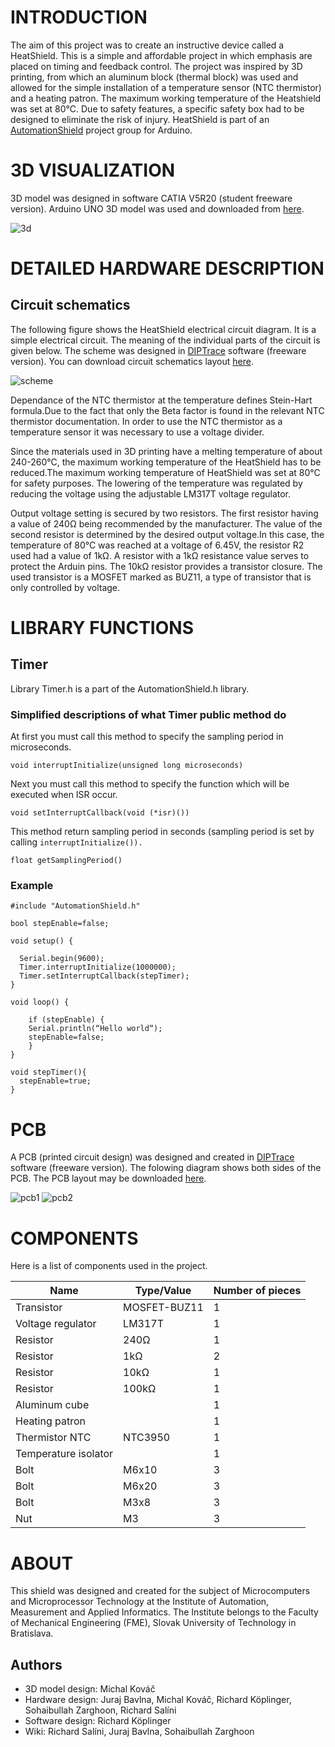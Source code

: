 # INTRODUCTION
The aim of this project was to create an instructive device called a HeatShield. This is a simple and affordable project in which emphasis are placed on timing and feedback control.
The project was inspired by 3D printing, from which an aluminum block (thermal block) was used and allowed for the simple installation of a temperature sensor (NTC thermistor) and a heating patron. The maximum working temperature of the Heatshield was set at 80°C. Due to safety features, a specific safety box had to be designed to eliminate the risk of injury. HeatShield is part of an [AutomationShield](https://www.automationshield.com) project group for Arduino.

# 3D VISUALIZATION
3D model was designed in software CATIA V5R20 (student freeware version). Arduino UNO 3D model was used and downloaded from [here](https://grabcad.com/library/arduino-uno-r3-shield-in-description-1).

![3d](https://user-images.githubusercontent.com/38358320/38812667-413d8e94-418d-11e8-9dc3-1854140b5a3a.jpg)

# DETAILED HARDWARE DESCRIPTION


## Circuit schematics

The following figure shows the HeatShield electrical circuit diagram. It is a simple electrical circuit. The meaning of the individual parts of the circuit is given below. The scheme was designed in [DIPTrace](https://diptrace.com/) software (freeware version). You can download circuit schematics layout [here](https://github.com/richardsalini/HeatShield/files/1935400/HeatShield_Circuit.zip).


![scheme](https://user-images.githubusercontent.com/38358320/39093157-25df132e-461b-11e8-9a21-0880fe9cd45f.png)

Dependance of the NTC thermistor at the temperature defines Stein-Hart formula.Due to the fact that only the Beta factor is found in the relevant NTC thermistor documentation. In order to use the NTC thermistor as a temperature sensor it was necessary to use a voltage divider.

Since the materials used in 3D printing have a melting temperature of about 240-260°C, the maximum working temperature of the HeatShield has to be reduced.The maximum working temperature of HeatShield was set at 80°C for safety purposes. The lowering of the temperature was regulated by reducing the voltage using the adjustable LM317T voltage regulator.

Output voltage setting is secured by two resistors. The first resistor having a value of 240Ω being recommended by the manufacturer. The value of the second resistor is determined by the desired output voltage.In this case, the temperature of 80°C was reached at a voltage of 6.45V, the resistor R2 used had a value of 1kΩ. A resistor with a 1kΩ resistance value serves to protect the Arduin pins. The 10kΩ resistor provides a transistor closure. The used transistor is a MOSFET marked as BUZ11, a type of transistor that is only controlled by voltage.

# LIBRARY FUNCTIONS
## Timer
Library Timer.h is a part of the AutomationShield.h library.
### Simplified descriptions of what Timer public method do
At first you must call this method to specify the sampling period in microseconds.

`void interruptInitialize(unsigned long microseconds)`

Next you must call this method to specify the function which will be executed when ISR occur.

`void setInterruptCallback(void (*isr)())`

This method return sampling period in seconds (sampling period is set by calling `interruptInitialize()).`

`float getSamplingPeriod()`

### Example

```
#include "AutomationShield.h"

bool stepEnable=false;

void setup() {
  
  Serial.begin(9600);
  Timer.interruptInitialize(1000000);
  Timer.setInterruptCallback(stepTimer);
}

void loop() {

    if (stepEnable) {
    Serial.println(“Hello world“);
    stepEnable=false;
    }  
}

void stepTimer(){
  stepEnable=true;
}
```

# PCB
A PCB (printed circuit design) was designed and created in [DIPTrace](https://diptrace.com/) software (freeware version). The folowing diagram shows both sides of the PCB. The PCB layout may be downloaded [here](https://github.com/richardsalini/HeatShield/files/1935396/HeatShield_PCB.zip).

![pcb1](https://user-images.githubusercontent.com/38358320/39092967-e3861f84-4617-11e8-9536-c7d2b333961c.png)
![pcb2](https://user-images.githubusercontent.com/38358320/39092994-4b031b6c-4618-11e8-90be-81771ea70638.png)

# COMPONENTS
Here is a list of components used in the project.

| Name              | Type/Value   | Number of pieces |
|-------------------|--------------|------------------|
| Transistor        | MOSFET-BUZ11 | 1                |
| Voltage regulator | LM317T       | 1                |
| Resistor          | 240Ω         | 1                |
| Resistor          | 1kΩ          | 2                |
| Resistor          | 10kΩ         | 1                |
| Resistor          | 100kΩ        | 1                |
| Aluminum cube     |              | 1                |
| Heating patron    |              | 1                |
| Thermistor NTC    | NTC3950      | 1                |
| Temperature isolator |           | 1                |
| Bolt              | M6x10        | 3                |
| Bolt              | M6x20        | 3                |
| Bolt              | M3x8         | 3                |
| Nut               | M3           | 3                |

# ABOUT
This shield was designed and created for the subject of Microcomputers and Microprocessor Technology at the Institute of Automation, Measurement and Applied Informatics. The Institute belongs to the Faculty of Mechanical Engineering (FME), Slovak University of Technology in Bratislava.

## Authors
* 3D model design: Michal Kováč
* Hardware design: Juraj Bavlna, Michal Kováč, Richard Köplinger, Sohaibullah Zarghoon, Richard Salíni
* Software design: Richard Köplinger
* Wiki: Richard Salíni, Juraj Bavlna, Sohaibullah Zarghoon